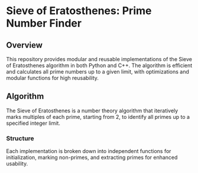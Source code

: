 # Sieve of Eratosthenes: Prime Number Finder

## Overview
This repository provides modular and reusable implementations of the Sieve of Eratosthenes algorithm in both Python and C++. The algorithm is efficient and calculates all prime numbers up to a given limit, with optimizations and modular functions for high reusability.

## Algorithm
The Sieve of Eratosthenes is a number theory algorithm that iteratively marks multiples of each prime, starting from 2, to identify all primes up to a specified integer limit.

### Structure
Each implementation is broken down into independent functions for initialization, marking non-primes, and extracting primes for enhanced usability.
